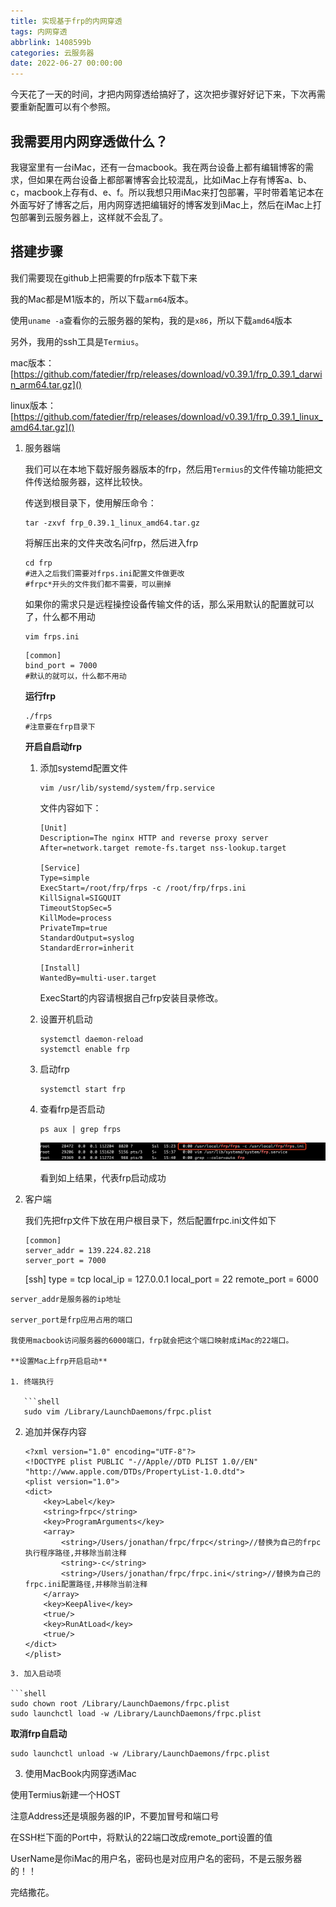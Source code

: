 ```yaml
---
title: 实现基于frp的内网穿透
tags: 内网穿透
abbrlink: 1408599b
categories: 云服务器
date: 2022-06-27 00:00:00
---
```




今天花了一天的时间，才把内网穿透给搞好了，这次把步骤好好记下来，下次再需要重新配置可以有个参照。

<!-- more -->

## 我需要用内网穿透做什么？

我寝室里有一台iMac，还有一台macbook。我在两台设备上都有编辑博客的需求，但如果在两台设备上都部署博客会比较混乱，比如iMac上存有博客a、b、c，macbook上存有d、e、f。所以我想只用iMac来打包部署，平时带着笔记本在外面写好了博客之后，用内网穿透把编辑好的博客发到iMac上，然后在iMac上打包部署到云服务器上，这样就不会乱了。

## 搭建步骤

我们需要现在github上把需要的frp版本下载下来

我的Mac都是M1版本的，所以下载`arm64`版本。

使用`uname -a`查看你的云服务器的架构，我的是`x86`，所以下载`amd64`版本

另外，我用的ssh工具是`Termius`。

mac版本：[https://github.com/fatedier/frp/releases/download/v0.39.1/frp_0.39.1_darwin_arm64.tar.gz]()

linux版本：[https://github.com/fatedier/frp/releases/download/v0.39.1/frp_0.39.1_linux_amd64.tar.gz]()

1. 服务器端
   
   我们可以在本地下载好服务器版本的frp，然后用`Termius`的文件传输功能把文件传送给服务器，这样比较快。
   
   传送到根目录下，使用解压命令：
   
   ```shell
   tar -zxvf frp_0.39.1_linux_amd64.tar.gz
   ```
   
   将解压出来的文件夹改名问frp，然后进入frp
   
   ```shell
   cd frp
   #进入之后我们需要对frps.ini配置文件做更改
   #frpc*开头的文件我们都不需要，可以删掉
   ```
   
   如果你的需求只是远程操控设备传输文件的话，那么采用默认的配置就可以了，什么都不用动
   
   ```shell
   vim frps.ini
   ```
   
   ```shell
   [common]
   bind_port = 7000       
   #默认的就可以，什么都不用动                                             
   ```
   
   **运行frp**
   
   ```shell
   ./frps
   #注意要在frp目录下
   ```
   
   **开启自启动frp**
   
   1. 添加systemd配置文件
      
      ```shell
      vim /usr/lib/systemd/system/frp.service
      ```
      
      文件内容如下：
      
      ```shell
      [Unit]
      Description=The nginx HTTP and reverse proxy server
      After=network.target remote-fs.target nss-lookup.target
      
      [Service]
      Type=simple
      ExecStart=/root/frp/frps -c /root/frp/frps.ini
      KillSignal=SIGQUIT
      TimeoutStopSec=5
      KillMode=process
      PrivateTmp=true
      StandardOutput=syslog
      StandardError=inherit
      
      [Install]
      WantedBy=multi-user.target
      ```
      
      ExecStart的内容请根据自己frp安装目录修改。
   
   2. 设置开机启动
      
      ```shell
      systemctl daemon-reload
      systemctl enable frp
      ```
   
   3. 启动frp
      
      ```shell
      systemctl start frp
      ```
   
   4. 查看frp是否启动
      
      ```shell
      ps aux | grep frps
      ```
      
      ![](实现基于frp的内网穿透/1079.png)
      
      看到如上结果，代表frp启动成功

2. 客户端
   
   我们先把frp文件下放在用户根目录下，然后配置frpc.ini文件如下
   
   ```shell
   [common]
   server_addr = 139.224.82.218
   server_port = 7000
   ```
   
   [ssh]
   type = tcp
   local_ip = 127.0.0.1
   local_port = 22
   remote_port = 6000

```
server_addr是服务器的ip地址

server_port是frp应用占用的端口

我使用macbook访问服务器的6000端口，frp就会把这个端口映射成iMac的22端口。

**设置Mac上frp开启启动**

1. 终端执行

   ```shell
   sudo vim /Library/LaunchDaemons/frpc.plist
```

2. 追加并保存内容
   
   ```shell
   <?xml version="1.0" encoding="UTF-8"?>
   <!DOCTYPE plist PUBLIC "-//Apple//DTD PLIST 1.0//EN" "http://www.apple.com/DTDs/PropertyList-1.0.dtd">
   <plist version="1.0">
   <dict>
       <key>Label</key>
       <string>frpc</string>
       <key>ProgramArguments</key>
       <array>
           <string>/Users/jonathan/frpc/frpc</string>//替换为自己的frpc执行程序路径,并移除当前注释 
           <string>-c</string>
           <string>/Users/jonathan/frpc/frpc.ini</string>//替换为自己的frpc.ini配置路径,并移除当前注释 
       </array>
       <key>KeepAlive</key>
       <true/>
       <key>RunAtLoad</key>
       <true/>
   </dict>
   </plist>
   ```

```
3. 加入启动项

```shell
sudo chown root /Library/LaunchDaemons/frpc.plist
sudo launchctl load -w /Library/LaunchDaemons/frpc.plist
```

   **取消frp自启动**

```shell
sudo launchctl unload -w /Library/LaunchDaemons/frpc.plist
```

3. 使用MacBook内网穿透iMac

使用Termius新建一个HOST

注意Address还是填服务器的IP，不要加冒号和端口号

在SSH栏下面的Port中，将默认的22端口改成remote_port设置的值

UserName是你iMac的用户名，密码也是对应用户名的密码，不是云服务器的！！

完结撒花。
